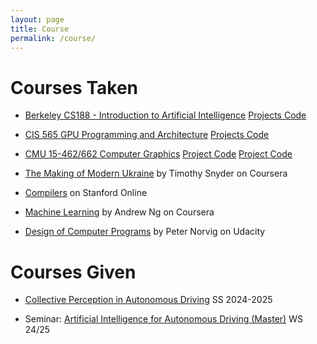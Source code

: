 ```yaml
---
layout: page
title: Course
permalink: /course/
---
```


# Courses Taken

- [Berkeley CS188 - Introduction to Artificial Intelligence](https://inst.eecs.berkeley.edu/~cs188/su25/)   [Projects Code](https://github.com/jzstark/CS188)

- [CIS 565 GPU Programming and Architecture](https://cis565-fall-2022.github.io/) [Projects Code](https://github.com/jzstark/CIS565-GPU)

- [CMU 15-462/662 Computer Graphics](https://15362.courses.cs.cmu.edu/spring2025/) [Project Code](https://github.com/jzstark/CMU-DrawSVG) [Project Code](https://github.com/jzstark/Scotty3D)

- [The Making of Modern Ukraine](https://www.coursera.org/learn/the-making-of-modern-ukraine) by Timothy Snyder on Coursera

- [Compilers](https://online.stanford.edu/courses/soe-ycscs1-compilers) on Stanford Online

- [Machine Learning](https://www.coursera.org/specializations/machine-learning-introduction) by Andrew Ng on Coursera 

- [Design of Computer Programs](https://www.udacity.com/course/design-of-computer-programs--cs212) by Peter Norvig on Udacity 


# Courses Given

- [Collective Perception in Autonomous Driving](https://cas.aifb.kit.edu/28_450.php) SS 2024-2025

- Seminar: [Artificial Intelligence for Autonomous Driving (Master)](https://cas.aifb.kit.edu/389_445.php) WS 24/25